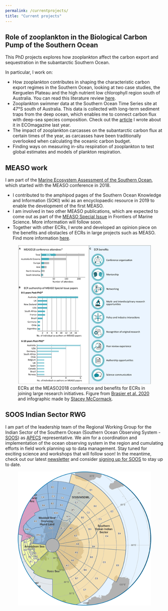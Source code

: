```yaml
---
permalink: /currentprojects/
title: "Current projects"
---
```


## Role of zooplankton in the Biological Carbon Pump of the Southern Ocean
This PhD projects explores how zooplankton affect the carbon export and sequestration in the subantarctic Southern Ocean. 

In particular, I work on:
- How zooplankton contributes in shaping the characteristic carbon export regimes in the Southern Ocean, looking at two case studies, the Kerguelen Plateau and the high nutrient low chlorophyll region south of Australia. You can read this literature review [here](https://www.frontiersin.org/articles/10.3389/fmars.2020.567917/full).
- Zooplankton swimmer data at the Southern Ocean Time Series site at 47&deg;S south of Australia. This data is collected with long-term sediment traps from the deep ocean, which enables me to connect carbon flux with deep-sea species composition. Check out the [article](http://digital.ecomagazine.com/publication/frame.php?i=674747&p=64&pn=&ver=html5) I wrote about it in ECOmagazine last year. 
- The impact of zooplankton carcasses on the subantarctic carbon flux at certain times of the year, as carcasses have been traditionally overlooked when calculating the oceanic carbon budget. 
- Finding ways on measuring in-situ respiration of zooplankton to test global estimates and models of plankton respiration. 

## MEASO work
I am part of the [Marine Ecosystem Assessment of the Southern Ocean](https://en.wikipedia.org/wiki/Marine_Ecosystem_Assessment_for_the_Southern_Ocean#:~:text=The%20Marine%20Ecosystem%20Assessment%20for,and%20Ecosystem%20Dynamics%20(ICED).), which started with the MEASO conference in 2018. 

- I contributed to the amphipod pages of the Southern Ocean Knowledge and Information (SOKI) wiki as an encyclopaedic resource in 2019 to enable the development of the first MEASO.
- I am involved in two other MEASO publications, which are expected to come out as part of the [MEASO Special Issue](https://www.frontiersin.org/research-topics/10606/marine-ecosystem-assessment-for-the-southern-ocean-meeting-the-challenge-for-conserving-earth-ecosys#overview) in Frontiers of Marine Science. More information will follow soon. 
- Together with other ECRs, I wrote and developed an opinion piece on the benefits and obstacles of ECRs in large projects such as MEASO. Find more information [here](https://www.frontiersin.org/articles/10.3389/fmars.2020.00692/full). 

<figure>
  <img src="/assets/images/Benefits_ECRs.png" alt="">
   <figcaption>ECRs at the MEASO2018 conference and benefits for ECRs in joining large research initiatives. Figure from <a href="https://www.frontiersin.org/articles/10.3389/fmars.2020.00692/full">Brasier et al. 2020</a> and infographic made by <a href="https://www.visualknowledge.design/">Stacey McCormack</a>.</figcaption>
</figure>

## SOOS Indian Sector RWG
I am part of the leadership team of the Regional Working Group for the Indian Sector of the Southern Ocean (Southern Ocean Observing System - [SOOS](https://www.soos.aq/)) as [APECS](https://www.apecs.is/) representative. We aim for a coordination and implementation of the ocean observing system in the region and cumulating efforts in field work planning up to data management. Stay tuned for exciting science and workshops that will follow soon! In the meantime, check out our latest [newsletter](https://mailchi.mp/cfff07d7ed95/sois-rwg-newsletter-5264400) and consider [signing up for SOOS](https://airtable.com/shrB23cytbgPosZEZ) to stay up to date.  
<figure>
  <img src="/assets/images/RWG_SOIS_Colour.png" alt="">
</figure>
